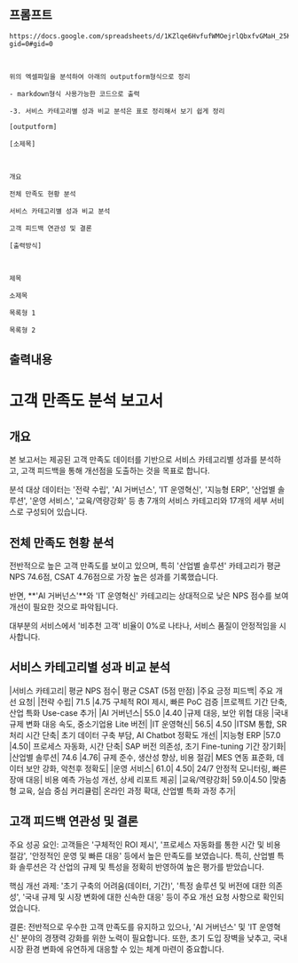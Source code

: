 ## 프롬프트
```
https://docs.google.com/spreadsheets/d/1KZlqe6HvfufWMOejrlQbxfvGMaH_25KUrYMoUsJZQxQ/edit?gid=0#gid=0



위의 엑셀파일을 분석하여 아래의 outputform형식으로 정리

- markdown형식 사용가능한 코드으로 출력

-3. 서비스 카테고리별 성과 비교 분석은 표로 정리해서 보기 쉽게 정리

[outputform]

[소제목]



개요

전체 만족도 현황 분석

서비스 카테고리별 성과 비교 분석

고객 피드백 연관성 및 결론

[출력방식]



제목

소제목

목록형 1

목록형 2
```

## 출력내용


# 고객 만족도 분석 보고서

## 개요

본 보고서는 제공된 고객 만족도 데이터를 기반으로 서비스 카테고리별 성과를 분석하고, 고객 피드백을 통해 개선점을 도출하는 것을 목표로 합니다. 

분석 대상 데이터는 '전략 수립', 'AI 거버넌스', 'IT 운영혁신', '지능형 ERP', '산업별 솔루션', '운영 서비스', '교육/역량강화' 등 총 7개의 서비스 카테고리와 17개의 세부 서비스로 구성되어 있습니다. 

## 전체 만족도 현황 분석

전반적으로 높은 고객 만족도를 보이고 있으며, 특히 '산업별 솔루션' 카테고리가 평균 NPS 74.6점, CSAT 4.76점으로 가장 높은 성과를 기록했습니다. 

반면, **'AI 거버넌스'**와 'IT 운영혁신' 카테고리는 상대적으로 낮은 NPS 점수를 보여 개선이 필요한 것으로 파악됩니다. 

대부분의 서비스에서 '비추천 고객' 비율이 0%로 나타나, 서비스 품질이 안정적임을 시사합니다. 

## 서비스 카테고리별 성과 비교 분석

|서비스 카테고리|	평균 NPS 점수|	평균 CSAT (5점 만점)	|주요 긍정 피드백|	주요 개선 요청|
|전략 수립|	71.5	|4.75	구체적 ROI 제시, 빠른 PoC 검증	|프로젝트 기간 단축, 산업 특화 Use-case 추가|
|AI 거버넌스|	55.0	|4.40	|규제 대응, 보안 위협 대응	|국내 규제 변화 대응 속도, 중소기업용 Lite 버전|
|IT 운영혁신|	56.5|	4.50	|ITSM 통합, SR 처리 시간 단축|	초기 데이터 구축 부담, AI Chatbot 정확도 개선|
|지능형 ERP	|57.0	|4.50|	프로세스 자동화, 시간 단축|	SAP 버전 의존성, 초기 Fine-tuning 기간 장기화|
|산업별 솔루션|	74.6	|4.76|	규제 준수, 생산성 향상, 비용 절감|	MES 연동 표준화, 데이터 보안 강화, 악천후 정확도|
|운영 서비스|	61.0|	4.50|	24/7 안정적 모니터링, 빠른 장애 대응|	비용 예측 가능성 개선, 상세 리포트 제공|
|교육/역량강화|	59.0|4.50	|맞춤형 교육, 실습 중심 커리큘럼|	온라인 과정 확대, 산업별 특화 과정 추가|

## 고객 피드백 연관성 및 결론

주요 성공 요인: 고객들은 '구체적인 ROI 제시', '프로세스 자동화를 통한 시간 및 비용 절감', '안정적인 운영 및 빠른 대응' 등에서 높은 만족도를 보였습니다. 특히, 산업별 특화 솔루션은 각 산업의 규제 및 특성을 정확히 반영하여 높은 평가를 받았습니다. 


핵심 개선 과제: '초기 구축의 어려움(데이터, 기간)', '특정 솔루션 및 버전에 대한 의존성', '국내 규제 및 시장 변화에 대한 신속한 대응' 등이 주요 개선 요청 사항으로 확인되었습니다. 

결론: 전반적으로 우수한 고객 만족도를 유지하고 있으나, 'AI 거버넌스' 및 'IT 운영혁신' 분야의 경쟁력 강화를 위한 노력이 필요합니다. 또한, 초기 도입 장벽을 낮추고, 국내 시장 환경 변화에 유연하게 대응할 수 있는 체계 마련이 중요합니다. 